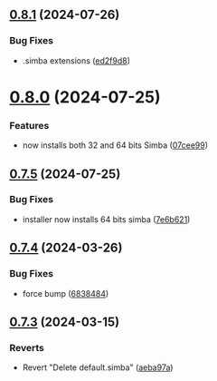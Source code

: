 ## [0.8.1](https://github.com/Torwent/wasp-setup/compare/v0.8.0...v0.8.1) (2024-07-26)


### Bug Fixes

* .simba extensions ([ed2f9d8](https://github.com/Torwent/wasp-setup/commit/ed2f9d87d99c10eb02675f808372d01f688fe1d9))



# [0.8.0](https://github.com/Torwent/wasp-setup/compare/v0.7.5...v0.8.0) (2024-07-25)


### Features

* now installs both 32 and 64 bits Simba ([07cee99](https://github.com/Torwent/wasp-setup/commit/07cee9913eca80cb2fca48c32b53a824ff14b6ae))



## [0.7.5](https://github.com/Torwent/wasp-setup/compare/v0.7.4...v0.7.5) (2024-07-25)


### Bug Fixes

* installer now installs 64 bits simba ([7e6b621](https://github.com/Torwent/wasp-setup/commit/7e6b621706b7a6ff4f7447b64ae85baca290f3c9))



## [0.7.4](https://github.com/Torwent/wasp-setup/compare/v0.7.3...v0.7.4) (2024-03-26)


### Bug Fixes

* force bump ([6838484](https://github.com/Torwent/wasp-setup/commit/6838484dc8b4cb2d18fec179afbf49399d9cabd6))



## [0.7.3](https://github.com/Torwent/wasp-setup/compare/v0.7.2...v0.7.3) (2024-03-15)


### Reverts

* Revert "Delete default.simba" ([aeba97a](https://github.com/Torwent/wasp-setup/commit/aeba97a0beb71f2369b34f1185969149996007d8))



